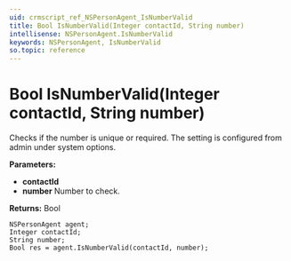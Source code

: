 ```yaml
---
uid: crmscript_ref_NSPersonAgent_IsNumberValid
title: Bool IsNumberValid(Integer contactId, String number)
intellisense: NSPersonAgent.IsNumberValid
keywords: NSPersonAgent, IsNumberValid
so.topic: reference
---
```


# Bool IsNumberValid(Integer contactId, String number)

Checks if the number is unique or required.  The setting is configured from admin under system options.

**Parameters:**
 - **contactId** 
 - **number** Number to check.

**Returns:** Bool

```crmscript
NSPersonAgent agent;
Integer contactId;
String number;
Bool res = agent.IsNumberValid(contactId, number);
```

